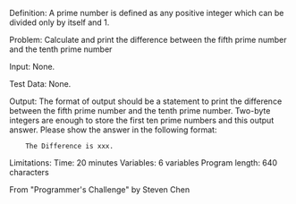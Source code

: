 Definition: A prime number is defined as any positive integer which can be divided only by itself and 1.

Problem: Calculate and print the difference between the fifth prime number and the tenth prime number

Input: None.

Test Data: None.

Output: The format of output should be a statement to print the difference between the fifth 
        prime number and the tenth prime number. Two-byte integers are enough to store the 
        first ten prime numbers and this output answer. Please show the answer in the following
        format:
        
        The Difference is xxx.
        
Limitations: Time:            20 minutes
             Variables:        6 variables
             Program length: 640 characters
             
 From "Programmer's Challenge" by Steven Chen
 
